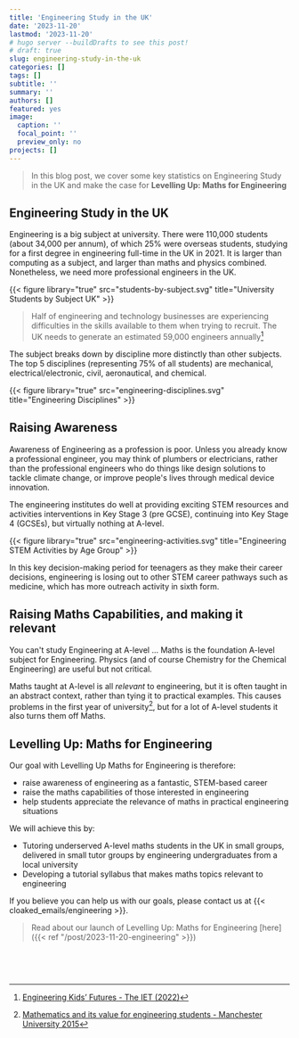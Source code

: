 ```yaml
---
title: 'Engineering Study in the UK'
date: '2023-11-20'
lastmod: '2023-11-20'
# hugo server --buildDrafts to see this post!
# draft: true
slug: engineering-study-in-the-uk
categories: []
tags: []
subtitle: ''
summary: ''
authors: []
featured: yes
image:
  caption: ''
  focal_point: ''
  preview_only: no
projects: []
---
```


> In this blog post, we cover some key statistics on Engineering Study in the UK and make the case for **Levelling Up: Maths for Engineering**

<!--more-->

## Engineering Study in the UK

Engineering is a big subject at university. There were 110,000 students (about 34,000 per annum), of which 25% were overseas students, studying for a first degree in engineering full-time in the UK in 2021. It is larger than computing as a subject, and larger than maths and physics combined. Nonetheless, we need more professional engineers in the UK.

{{< figure library="true" src="students-by-subject.svg" title="University Students by Subject UK" >}}

> Half of engineering and technology businesses are experiencing difficulties in the skills available to them when
trying to recruit.  The UK needs to generate an estimated 59,000 engineers annually[^1]

The subject breaks down by discipline more distinctly than other subjects. The top 5 disciplines (representing 75% of all students) are mechanical, electrical/electronic, civil, aeronautical, and chemical.

{{< figure library="true" src="engineering-disciplines.svg" title="Engineering Disciplines" >}}

## Raising Awareness

Awareness of Engineering as a profession is poor. Unless you already know a professional engineer, you may think of plumbers or electricians, rather than the professional engineers who do things like design solutions to tackle climate change, or improve people's lives through medical device innovation.

The engineering institutes do well at providing exciting STEM resources and activities interventions in Key Stage 3 (pre GCSE), continuing into Key Stage 4 (GCSEs), but virtually nothing at A-level.

{{< figure library="true" src="engineering-activities.svg" title="Engineering STEM Activities by Age Group" >}}

In this key decision-making period for teenagers as they make their career decisions, engineering is losing out to other STEM career pathways such as medicine, which has more outreach activity in sixth form.

## Raising Maths Capabilities, and making it relevant

You can't study Engineering at A-level ... Maths is the foundation A-level subject for Engineering. Physics (and of course Chemistry for the Chemical Engineering) are useful but not critical.

Maths taught at A-level is all *relevant* to engineering, but it is often taught in an abstract context, rather than tying it to practical examples. This causes problems in the first year of university[^2], but for a lot of A-level students it also turns them off Maths.

## Levelling Up: Maths for Engineering

Our goal with Levelling Up Maths for Engineering is therefore:

* raise awareness of engineering as a fantastic, STEM-based career
* raise the maths capabilities of those interested in engineering
* help students appreciate the relevance of maths in practical engineering situations

We will achieve this by:

* Tutoring underserved A-level maths students in the UK in small groups, delivered in small tutor groups by engineering undergraduates from a local university
* Developing a tutorial syllabus that makes maths topics relevant to engineering

If you believe you can help us with our goals, please contact us at {{< cloaked_emails/engineering >}}.

> Read about our launch of Levelling Up: Maths for Engineering [here]({{< ref "/post/2023-11-20-engineering" >}})

<p>&nbsp;</p>
<p>&nbsp;</p>

[^1]: [Engineering Kids’ Futures - The IET (2022)](https://www.theiet.org/media/11077/engineering-kids-futures.pdf)

[^2]: [Mathematics and its value for engineering students - Manchester University 2015](https://research.manchester.ac.uk/files/22734837/POST-PEER-REVIEW-NON-PUBLISHERS.PDF)
